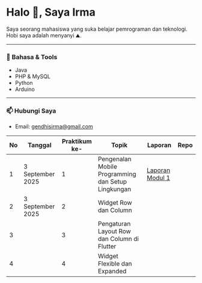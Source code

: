 # Halo 👋, Saya Irma

Saya seorang mahasiswa yang suka belajar pemrograman dan teknologi.  
Hobi saya adalah menyanyi ⛰️.

---

### 🔧 Bahasa & Tools
- Java  
- PHP & MySQL  
- Python  
- Arduino  

---

### 📫 Hubungi Saya
- Email: gendhisirma@gmail.com

|  No | Tanggal   | Praktikum ke-    | Topik   | Laporan   | Repo  |
| ------------ | ------------ | ------------ | ------------ | ------------ | ------------ |
| 1 | 3 September 2025 | 1  | Pengenalan Mobile Programming dan Setup Lingkungan | [Laporan Modul 1](https://drive.google.com/file/d/1wjGtHZOnoazDsbggk8mOKMnupyeVaWYs/view?usp=drive_link "Laporan Modul 1")  |   |
| 2 | 3 September 2025 | 2  | Widget Row dan Column  |   |   |
| 3 |   | 3  | Pengaturan Layout Row dan Column di Flutter  |   |    |
| 4 |   | 4  | Widget Flexible dan Expanded   |   |  |
